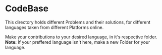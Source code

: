 # CodeBase

This directory holds different Problems and their solutions, for different languages taken from different Platforms online.

Make your contributions to your desired language, in it's respective folder. <br>
**Note:** If your preffered language isn't here, make a new Folder for your language.
